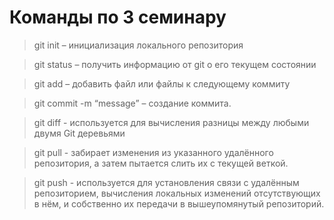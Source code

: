 # Команды по 3 семинару

> git init – инициализация локального репозитория

> git status – получить информацию от git о его текущем состоянии

> git add – добавить файл или файлы к следующему коммиту

> git commit -m “message” – создание коммита.

> git diff - используется для вычисления разницы между любыми двумя Git деревьями

> git pull - забирает изменения из указанного удалённого репозитория, а затем пытается слить их с текущей веткой.

> git push - используется для установления связи с удалённым репозиторием, вычисления локальных изменений отсутствующих в нём, и собственно их передачи в вышеупомянутый репозиторий.